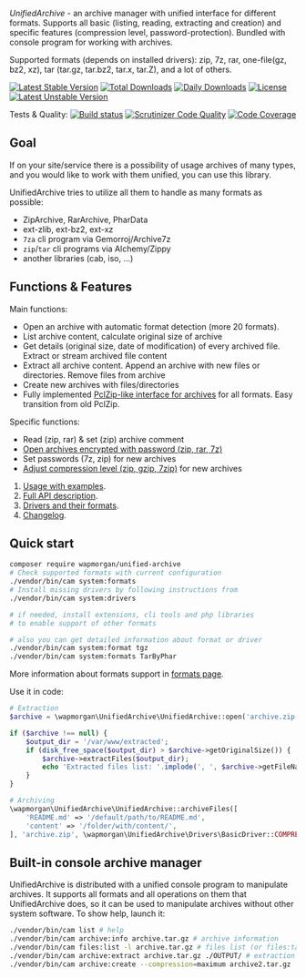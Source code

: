 *UnifiedArchive* - an archive manager with unified interface for different formats.
Supports all basic (listing, reading, extracting and creation) and specific features (compression level, password-protection). 
Bundled with console program for working with archives.

Supported formats (depends on installed drivers): zip, 7z, rar, one-file(gz, bz2, xz), tar (tar.gz, tar.bz2, tar.x, tar.Z), and a lot of others. 

[![Latest Stable Version](https://poser.pugx.org/wapmorgan/unified-archive/v/stable)](https://packagist.org/packages/wapmorgan/unified-archive)
[![Total Downloads](https://poser.pugx.org/wapmorgan/unified-archive/downloads)](https://packagist.org/packages/wapmorgan/unified-archive)
[![Daily Downloads](https://poser.pugx.org/wapmorgan/unified-archive/d/daily)](https://packagist.org/packages/wapmorgan/unified-archive)
[![License](https://poser.pugx.org/wapmorgan/unified-archive/license)](https://packagist.org/packages/wapmorgan/unified-archive)
[![Latest Unstable Version](https://poser.pugx.org/wapmorgan/unified-archive/v/unstable)](https://packagist.org/packages/wapmorgan/unified-archive)

Tests & Quality: [![Build status](https://travis-ci.com/wapmorgan/UnifiedArchive.svg?branch=master)](https://travis-ci.com/github/wapmorgan/UnifiedArchive)
[![Scrutinizer Code Quality](https://scrutinizer-ci.com/g/wapmorgan/UnifiedArchive/badges/quality-score.png?b=master)](https://scrutinizer-ci.com/g/wapmorgan/UnifiedArchive/?branch=master)
[![Code Coverage](https://scrutinizer-ci.com/g/wapmorgan/UnifiedArchive/badges/coverage.png?b=master)](https://scrutinizer-ci.com/g/wapmorgan/UnifiedArchive/?branch=master)

## Goal
If on your site/service there is a possibility of usage archives of many types, and you would
like to work with them unified, you can use this library.

UnifiedArchive tries to utilize all them to handle as many formats as possible:
* ZipArchive, RarArchive, PharData
* ext-zlib, ext-bz2, ext-xz
* `7za` cli program via Gemorroj/Archive7z
* `zip`/`tar` cli programs via Alchemy/Zippy
* another libraries (cab, iso, ...)

## Functions & Features
Main functions:
- Open an archive with automatic format detection (more 20 formats).
- List archive content, calculate original size of archive
- Get details (original size, date of modification) of every archived file. Extract or stream archived file content
- Extract all archive content. Append an archive with new files or directories. Remove files from archive
- Create new archives with files/directories
- Fully implemented [PclZip-like interface for archives](docs/API.md#UnifiedArchive--getPclZipInterface) for all formats. Easy transition from old PclZip.

Specific functions:
- Read (zip, rar) & set (zip) archive comment
- [Open archives encrypted with password (zip, rar, 7z)](docs/API.md#UnifiedArchive--open)
- Set passwords (7z, zip) for new archives
- [Adjust compression level (zip, gzip, 7zip)](docs/API.md#UnifiedArchive--archiveFiles) for new archives

1. [Usage with examples](docs/Usage.md).
2. [Full API description](docs/API.md).
3. [Drivers and their formats](docs/Drivers.md).
4. [Changelog](CHANGELOG.md).

## Quick start
```sh
composer require wapmorgan/unified-archive
# Check supported formats with current configuration
./vendor/bin/cam system:formats
# Install missing drivers by following instructions from
./vendor/bin/cam system:drivers

# if needed, install extensions, cli tools and php libraries
# to enable support of other formats

# also you can get detailed information about format or driver
./vendor/bin/cam system:format tgz
./vendor/bin/cam system:formats TarByPhar
```
More information about formats support in [formats page](docs/Drivers.md).

Use it in code:
```php
# Extraction
$archive = \wapmorgan\UnifiedArchive\UnifiedArchive::open('archive.zip'); // archive.rar, archive.tar.bz2

if ($archive !== null) {
    $output_dir = '/var/www/extracted';
    if (disk_free_space($output_dir) > $archive->getOriginalSize()) {
        $archive->extractFiles($output_dir);
        echo 'Extracted files list: '.implode(', ', $archive->getFileNames()).PHP_EOL;
    }
}

# Archiving
\wapmorgan\UnifiedArchive\UnifiedArchive::archiveFiles([
    'README.md' => '/default/path/to/README.md',
    'content' => '/folder/with/content/',
], 'archive.zip', \wapmorgan\UnifiedArchive\Drivers\BasicDriver::COMPRESSION_MAXIMUM);
```

## Built-in console archive manager
UnifiedArchive is distributed with a unified console program to manipulate archives.
It supports all formats and all operations on them that UnifiedArchive does, so it can be used to manipulate
archives without other system software. To show help, launch it:
```bash
./vendor/bin/cam list # help
./vendor/bin/cam archive:info archive.tar.gz # archive information
./vendor/bin/cam files:list -l archive.tar.gz # files list (or files:table for table)
./vendor/bin/cam archive:extract archive.tar.gz ./OUTPUT/ # extraction all archive
./vendor/bin/cam archive:create --compression=maximum archive2.tar.gz ./OUTPUT/partners # archive creation from files
```
